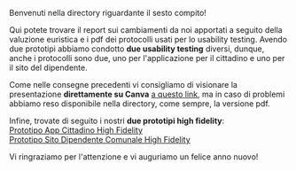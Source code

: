 Benvenuti nella directory riguardante il sesto compito!  

Qui potete trovare il report sui cambiamenti da noi apportati a seguito della valuzione euristica e i pdf dei protocolli usati per lo usability testing. Avendo due prototipi abbiamo condotto **due usability testing** diversi, dunque, anche i protocolli sono due, uno per l'applicazione per il cittadino e uno per il sito del dipendente.

Come nelle consegne precedenti vi consigliamo di visionare la presentazione **direttamente su Canva** [a questo link](https://www.canva.com/design/DAGaq_eH_jM/KEWNFfMgjkawKfdZurh-Nw/view?utm_content=DAGaq_eH_jM&utm_campaign=designshare&utm_medium=link2&utm_source=uniquelinks&utlId=h2ce05a5af6), ma in caso di problemi abbiamo reso disponibile nella directory, come sempre, la versione pdf.  

Infine, trovate di seguito i nostri **due prototipi high fidelity**:   
[Prototipo App Cittadino High Fidelity](https://www.figma.com/design/8HytCMheOZfMn9LcYNFldE/prototipo-High-Fidelity-App-VoxPop-Cittadino?m=dev&t=a5jydYlZQcV4nc3f-1)  
[Prototipo Sito Dipendente Comunale High Fidelity](https://www.figma.com/proto/cmDIuzJX5qk1v3zrIIs2iC/Website-(Copy)?node-id=989-7386&t=o1wrSxLpiRujlmNs-0&scaling=scale-down&content-scaling=fixed&page-id=989%3A6175&starting-point-node-id=989%3A7386)  

Vi ringraziamo per l'attenzione e vi auguriamo un felice anno nuovo!
